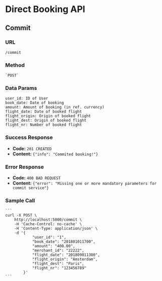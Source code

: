 # Direct Booking API

## Commit
### URL
    /commit
### Method
    `POST`
### Data Params
    user_id: ID of User
    book_date: Date of booking
    amount: Amount of booking (in ref. currency)
    flight_date: Date of booked flight
    flight_origin: Origin of booked flight
    flight_dest: Origin of booked flight
    flight_nr: Number of booked flight
### Success Response
* **Code:** `201 CREATED`
* **Content:** `{"info": "Commited booking!"}`
### Error Response
* **Code:** `400 BAD REQUEST`
* **Content:** `{"error": "Missing one or more mandatory parameters for commit service"}`
### Sample Call
    ```
    curl -X POST \
        http://localhost:5000/commit \
        -H 'Cache-Control: no-cache' \
        -H 'Content-Type: application/json' \
        -d '{
	            "user_id": "1",
	            "book_date": "201801011700",
	            "amount": "400.00",
	            "merchant_id": "22222",
	            "flight_date": "201809011300",
	            "flight_origin": "Amsterdam",
	            "flight_dest": "Paris",
	            "flight_nr": "123456789"
            }'
    ```